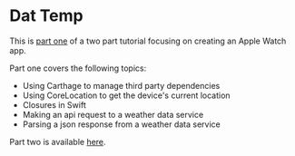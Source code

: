 # Dat Temp

This is [part one](http://www.connectthink.com/developers-corner/creating-a-watchkit-app-using-swift-part-one/) of a two part tutorial focusing on creating an Apple Watch app. 

Part one covers the following topics:

- Using Carthage to manage third party dependencies
- Using CoreLocation to get the device's current location
- Closures in Swift
- Making an api request to a weather data service  
- Parsing a json response from a weather data service

Part two is available [here](http://www.connectthink.com/developers-corner/creating-a-watchkit-app-using-swift-part-two/).

